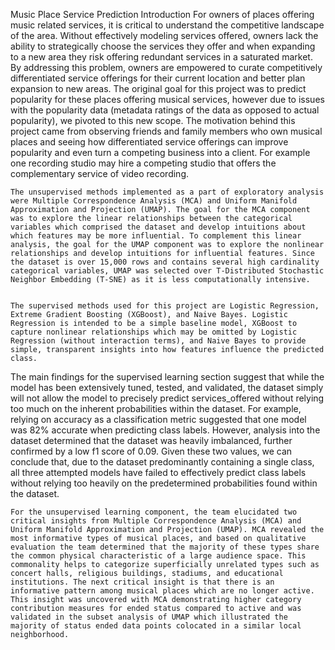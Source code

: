 Music Place Service Prediction
Introduction 
For owners of places offering music related services, it is critical to understand the competitive landscape of the area. Without effectively modeling services offered, owners lack the ability to strategically choose the services they offer and when expanding to a new area they risk offering redundant services in a saturated market. By addressing this problem, owners are empowered to curate competitively differentiated service offerings for their current location and better plan expansion to new areas. 
	The original goal for this project was to predict popularity for these places offering musical services, however due to issues with the popularity data (metadata ratings of the data as opposed to actual popularity), we pivoted to this new scope. The motivation behind this project came from observing friends and family members who own musical places and seeing how differentiated service offerings can improve popularity and even turn a competing business into a client. For example one recording studio may hire a competing studio that offers the complementary service of video recording.
	
	The unsupervised methods implemented as a part of exploratory analysis were Multiple Correspondence Analysis (MCA) and Uniform Manifold Approximation and Projection (UMAP). The goal for the MCA component was to explore the linear relationships between the categorical variables which comprised the dataset and develop intuitions about which features may be more influential. To complement this linear analysis, the goal for the UMAP component was to explore the nonlinear relationships and develop intuitions for influential features. Since the dataset is over 15,000 rows and contains several high cardinality categorical variables, UMAP was selected over T-Distributed Stochastic Neighbor Embedding (T-SNE) as it is less computationally intensive.


	The supervised methods used for this project are Logistic Regression, Extreme Gradient Boosting (XGBoost), and Naive Bayes. Logistic Regression is intended to be a simple baseline model, XGBoost to capture nonlinear relationships which may be omitted by Logistic Regression (without interaction terms), and Naive Bayes to provide simple, transparent insights into how features influence the predicted class.
The main findings for the supervised learning section suggest that while the model has been extensively tuned, tested, and validated, the dataset simply will not allow the model to precisely predict services_offered without relying too much on the inherent probabilities within the dataset. For example, relying on accuracy as a classification metric suggested that one model was 82% accurate when predicting class labels. However, analysis into the dataset determined that the dataset was heavily imbalanced, further confirmed by a low f1 score of 0.09. Given these two values, we can conclude that, due to the dataset predominantly containing a single class, all three attempted models have failed to effectively predict class labels without relying too heavily on the predetermined probabilities found within the dataset.  


	For the unsupervised learning component, the team elucidated two critical insights from Multiple Correspondence Analysis (MCA) and Uniform Manifold Approximation and Projection (UMAP). MCA revealed the most informative types of musical places, and based on qualitative evaluation the team determined that the majority of these types share the common physical characteristic of a large audience space. This commonality helps to categorize superficially unrelated types such as concert halls, religious buildings, stadiums, and educational institutions. The next critical insight is that there is an informative pattern among musical places which are no longer active. This insight was uncovered with MCA demonstrating higher category contribution measures for ended status compared to active and was validated in the subset analysis of UMAP which illustrated the majority of status ended data points colocated in a similar local neighborhood.
